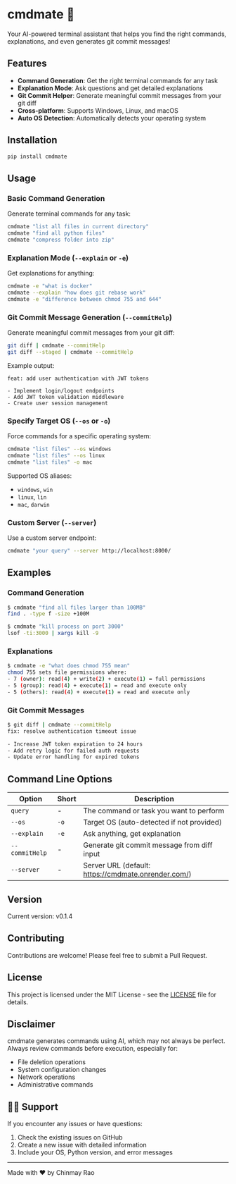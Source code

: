 # cmdmate 🚀

Your AI-powered terminal assistant that helps you find the right commands, explanations, and even generates git commit messages!

## Features

- **Command Generation**: Get the right terminal commands for any task
- **Explanation Mode**: Ask questions and get detailed explanations
- **Git Commit Helper**: Generate meaningful commit messages from your git diff
- **Cross-platform**: Supports Windows, Linux, and macOS
- **Auto OS Detection**: Automatically detects your operating system

## Installation

```bash
pip install cmdmate
```

## Usage

### Basic Command Generation

Generate terminal commands for any task:

```bash
cmdmate "list all files in current directory"
cmdmate "find all python files"
cmdmate "compress folder into zip"
```

### Explanation Mode (`--explain` or `-e`)

Get explanations for anything:

```bash
cmdmate -e "what is docker"
cmdmate --explain "how does git rebase work"
cmdmate -e "difference between chmod 755 and 644"
```

### Git Commit Message Generation (`--commitHelp`)

Generate meaningful commit messages from your git diff:

```bash
git diff | cmdmate --commitHelp
git diff --staged | cmdmate --commitHelp
```

Example output:
```
feat: add user authentication with JWT tokens

- Implement login/logout endpoints
- Add JWT token validation middleware
- Create user session management
```

### Specify Target OS (`--os` or `-o`)

Force commands for a specific operating system:

```bash
cmdmate "list files" --os windows
cmdmate "list files" --os linux
cmdmate "list files" -o mac
```

Supported OS aliases:
- `windows`, `win`
- `linux`, `lin`
- `mac`, `darwin`

### Custom Server (`--server`)

Use a custom server endpoint:

```bash
cmdmate "your query" --server http://localhost:8000/
```

## Examples

### Command Generation
```bash
$ cmdmate "find all files larger than 100MB"
find . -type f -size +100M

$ cmdmate "kill process on port 3000"
lsof -ti:3000 | xargs kill -9
```

### Explanations
```bash
$ cmdmate -e "what does chmod 755 mean"
chmod 755 sets file permissions where:
- 7 (owner): read(4) + write(2) + execute(1) = full permissions
- 5 (group): read(4) + execute(1) = read and execute only
- 5 (others): read(4) + execute(1) = read and execute only
```

### Git Commit Messages
```bash
$ git diff | cmdmate --commitHelp
fix: resolve authentication timeout issue

- Increase JWT token expiration to 24 hours
- Add retry logic for failed auth requests
- Update error handling for expired tokens
```

## Command Line Options

| Option | Short | Description |
|--------|-------|-------------|
| `query` | - | The command or task you want to perform |
| `--os` | `-o` | Target OS (auto-detected if not provided) |
| `--explain` | `-e` | Ask anything, get explanation |
| `--commitHelp` | - | Generate git commit message from diff input |
| `--server` | - | Server URL (default: https://cmdmate.onrender.com/) |

## Version

Current version: v0.1.4

## Contributing

Contributions are welcome! Please feel free to submit a Pull Request.

## License

This project is licensed under the MIT License - see the [LICENSE](LICENSE) file for details.

## Disclaimer

cmdmate generates commands using AI, which may not always be perfect. Always review commands before execution, especially for:
- File deletion operations
- System configuration changes
- Network operations
- Administrative commands

## 🙋‍♂️ Support

If you encounter any issues or have questions:
1. Check the existing issues on GitHub
2. Create a new issue with detailed information
3. Include your OS, Python version, and error messages

---

Made with ❤️ by Chinmay Rao